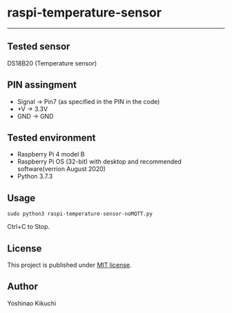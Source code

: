 # raspi-temperature-sensor  

***

## Tested sensor  
DS18B20 (Temperature sensor)  

## PIN assingment  
* Signal -> Pin7 (as specified in the PIN in the code)  
* +V -> 3.3V  
* GND -> GND  

## Tested environment  
* Raspberry Pi 4 model B  
* Raspberry Pi OS (32-bit) with desktop and recommended software(verrion August 2020)  
* Python 3.7.3  

## Usage  

```
sudo python3 raspi-temperature-sensor-noMQTT.py
```  

Ctrl+C to Stop.  

## License  
This project is published under [MIT license](https://en.wikipedia.org/wiki/MIT_License).  

## Author  
Yoshinao Kikuchi  
